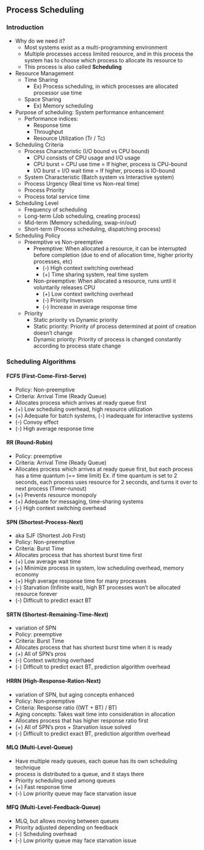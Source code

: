 ## Process Scheduling

### Introduction
- Why do we need it?
    - Most systems exist as a multi-programming environment
    - Multiple processes access limited resource, and in this process the system has to choose which process to allocate its resource to
    - This process is also called **Scheduling**
- Resource Management
    - Time Sharing
        - Ex) Process scheduling, in which processes are allocated processor use time
    - Space Sharing
        - Ex) Memory scheduling
- Purpose of scheduling: System performance enhancement
    - Performance indices:
        - Response time
        - Throughput
        - Resource Utilization (Tr / Tc)
- Scheduling Criteria
    - Process Characteristic (I/O bound vs CPU bound)
        - CPU consists of CPU usage and I/O usage
        - CPU burst = CPU use time = If higher, process is CPU-bound
        - I/O burst = I/O wait time = If higher, process is IO-bound
    - System Characteristic (Batch system vs Interactive system)
    - Process Urgency (Real time vs Non-real time)
    - Process Priority
    - Process total service time
- Scheduling Level
    - Frequency of scheduling
    - Long-term (Job scheduling, creating process)
    - Mid-term (Memory scheduling, swap-in/out)
    - Short-term (Process scheduling, dispatching process)
- Scheduling Policy
    - Preemptive vs Non-preemptive
        - Preemptive: When allocated a resource, it can be interrupted before completion (due to end of allocation time, higher priority processes, etc)
            - (-) High context switching overhead
            - (+) Time sharing system, real time system
        - Non-preemptive: When allocated a resource, runs until it voluntarily releases CPU
            - (+) Low context switching overhead
            - (-) Priority Inversion
            - (-) Increase in average response time
    - Priority
        - Static priority vs Dynamic priority
        - Static priority: Priority of process determined at point of creation doesn’t change
        - Dynamic priority: Priority of process is changed constantly according to process state change

### Scheduling Algorithms
#### FCFS (First-Come-First-Serve)
- Policy: Non-preemptive
- Criteria: Arrival Time (Ready Queue)
- Allocates process which arrives at ready queue first
- (+) Low scheduling overhead, high resource utilization
- (+) Adequate for batch systems, (-) inadequate for interactive systems
- (-) Convoy effect
- (-) High average response time

#### RR (Round-Robin)
- Policy: preemptive
- Criteria: Arrival Time (Ready Queue)
- Allocates process which arrives at ready queue first, but each process has a time quantum (== time limit) Ex. if time quantum is set to 2 seconds, each process uses resource for 2 seconds, and turns it over to next process (Timer-runout)
- (+) Prevents resource monopoly
- (+) Adequate for messaging, time-sharing systems
- (-) High context switching overhead

#### SPN (Shortest-Process-Next)
- aka SJF (Shortest Job First)
- Policy: Non-preemptive
- Criteria: Burst Time
- Allocates process that has shortest burst time first
- (+) Low average wait time
- (+) Minimize process in system, low scheduling overhead, memory economy
- (+) High average response time for many processes
- (-) Starvation (Infinite wait), high BT processes won’t be allocated resource forever
- (-) Difficult to predict exact BT

#### SRTN (Shortest-Remaining-Time-Next)
- variation of SPN
- Policy: preemptive
- Criteria: Burst Time
- Allocates process that has shortest burst time when it is ready
- (+) All of SPN’s pros
- (-) Context switching overhaed
- (-) Difficult to predict exact BT, prediction algorithm overhead

#### HRRN (High-Response-Ration-Next)
- variation of SPN, but aging concepts enhanced
- Policy: Non-preemptive
- Criteria: Response ratio ((WT + BT) / BT)
- Aging concepts: Takes wait time into consideration in allocation
- Allocates process that has higher response ratio first
- (+) All of SPN’s pros + Starvation issue solved
- (-) Difficult to predict exact BT, prediction algorithm overhead

#### MLQ (Multi-Level-Queue)
- Have multiple ready queues, each queue has its own scheduling technique
- process is distributed to a queue, and it stays there
- Priority scheduling used among queues
- (+) Fast response time
- (-) Low priority queue may face starvation issue

#### MFQ (Multi-Level-Feedback-Queue)
- MLQ, but allows moving between queues
- Priority adjusted depending on feedback
- (-) Scheduling overhead
- (-) Low priority queue may face starvation issue